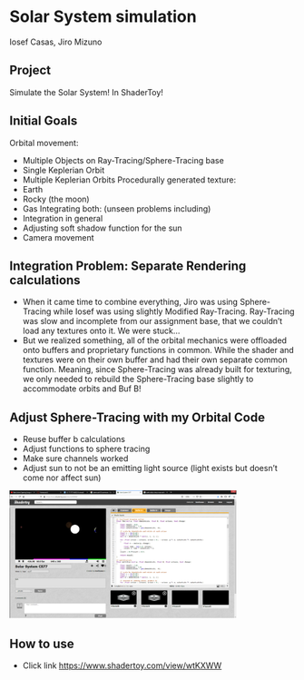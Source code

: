 # Solar System simulation
Iosef Casas, Jiro Mizuno

## Project
Simulate the Solar System!
In ShaderToy!

## Initial Goals
Orbital movement:
- Multiple Objects on Ray-Tracing/Sphere-Tracing base
- Single Keplerian Orbit
- Multiple Keplerian Orbits
Procedurally generated texture:
- Earth
- Rocky (the moon)
- Gas
Integrating both: (unseen problems including)
- Integration in general
- Adjusting soft shadow function for the sun
- Camera movement

## Integration Problem: Separate Rendering calculations
- When it came time to combine everything, Jiro was using Sphere-Tracing while Iosef was using slightly Modified Ray-Tracing. Ray-Tracing was slow and incomplete from our assignment base, that we couldn’t load any textures onto it. We were stuck…
- But we realized something, all of the orbital mechanics were offloaded onto buffers and proprietary functions in common. While the shader and textures were on their own buffer and had their own separate common function. Meaning, since Sphere-Tracing was already built for texturing, we only needed to rebuild the Sphere-Tracing base slightly to accommodate orbits and Buf B!

## Adjust Sphere-Tracing with my Orbital Code
- Reuse buffer b calculations
- Adjust functions to sphere tracing
- Make sure channels worked
- Adjust sun to not be an emitting light source (light exists but doesn’t come nor affect sun)

<img src="imglog/funny.png" width="400" height="225">

## How to use
- Click link https://www.shadertoy.com/view/wtKXWW

